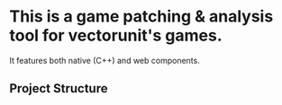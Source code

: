 # This is a game patching & analysis tool for vectorunit's games. 

It features both native (C++) and web components.

## Project Structure





